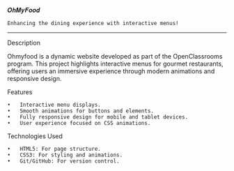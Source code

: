 𝑶𝒉𝑴𝒚𝑭𝒐𝒐𝒅

	Enhancing the dining experience with interactive menus!

________________________________________________________________________________________________

Description

Ohmyfood is a dynamic website developed as part of the OpenClassrooms program. This project highlights interactive menus for gourmet restaurants, offering users an immersive experience through modern animations and responsive design.

Features

	•	Interactive menu displays.
	•	Smooth animations for buttons and elements.
	•	Fully responsive design for mobile and tablet devices.
	•	User experience focused on CSS animations.

Technologies Used

	•	HTML5: For page structure.
	•	CSS3: For styling and animations.
	•	Git/GitHub: For version control.
